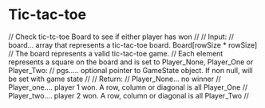 # Tic-tac-toe
// Check tic-tc-toe Board to see if either player has won
//
// Input:
// board... array that represents a tic-tac-toe board. Board[rowSize * rowSize]
//          The board represents a valid tic-tac-toe game.
//          Each element represents a square on the board and is set to Player_None, Player_One or Player_Two:
// pgs..... optional pointer to GameState object. If non null, will be set with game state
//
// Return:
// Player_None... no winner
// Player_one.... player 1 won. A row, column or diagonal is all Player_One
// Player_two.... player 2 won. A row, column or diagonal is all Player_Two
//
